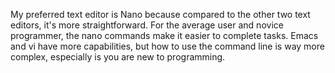 My preferred text editor is Nano because compared to the other two text editors, it's more straightforward. For the average user and novice programmer, the nano commands make it easier to complete tasks. Emacs and vi have more capabilities, but how to use the command line is way more complex, especially is you are new to programming. 
